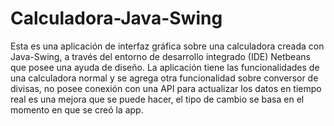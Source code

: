 # Calculadora-Java-Swing
Esta es una aplicación de interfaz gráfica sobre una calculadora creada con Java-Swing, a través del entorno de desarrollo integrado (IDE) Netbeans que posee una ayuda de diseño. La aplicación tiene las funcionalidades de una calculadora normal y se agrega otra funcionalidad sobre conversor de divisas, no posee conexión con una API para actualizar los datos en tiempo real es una mejora que se puede hacer, el tipo de cambio se basa en el momento en que se creó la app.
